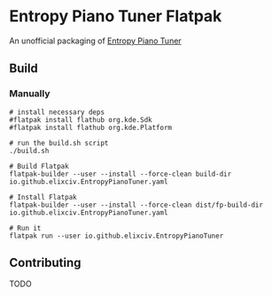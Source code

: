 # Entropy Piano Tuner Flatpak
An unofficial packaging of [Entropy Piano Tuner](http://piano-tuner.org/)  

## Build

### Manually
```
# install necessary deps
#flatpak install flathub org.kde.Sdk
#flatpak install flathub org.kde.Platform

# run the build.sh script
./build.sh

# Build Flatpak
flatpak-builder --user --install --force-clean build-dir io.github.elixciv.EntropyPianoTuner.yaml

# Install Flatpak
flatpak-builder --user --install --force-clean dist/fp-build-dir io.github.elixciv.EntropyPianoTuner.yaml

# Run it
flatpak run --user io.github.elixciv.EntropyPianoTuner
```

## Contributing
TODO
